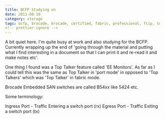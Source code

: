 ```yaml
---
title: BCFP Studying on
date: 2011-08-16
category: storage
tags: bcfp, brocade, brocade, certified, fabric, professional, fcip, top, talkers
<!-- prettier-ignore -->
---
```


A bit quiet here. I'm quite busy at work and also studying for the BCFP.
Currently wrapping up the end of 'going through the material and putting what I
find interesting in a document so that I can print it and re-read it and make
notes etc'.

One thing I found was a Top Talker feature called 'EE Monitors'. As far as I
could tell this was the same as Top Talker in 'port mode' in opposed to 'Top
Talkers' which was 'Top Talker' in fabric mode.

Brocade Embedded SAN switches are called B54xx like 5424 etc.

Some terminology:

Ingress Port - Traffic Entering a switch port (rx) Egress Port - Traffic Exiting
a switch port (tx)
